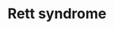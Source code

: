 ---
annotations:
- id: PW:0000013
  parent: disease pathway
  type: Pathway Ontology
  value: disease pathway
- id: DOID:1206
  parent: disease of mental health
  type: Disease Ontology
  value: Rett syndrome
- id: CL:0000540
  parent: animal cell
  type: Cell Type Ontology
  value: neuron
authors:
- Maxvanson
- Fehrhart
- DeSl
- Finterly
- Egonw
- Eweitz
citedin:
- link: PMC9015122
  title: Understanding signaling and metabolic paths using semantified and harmonized
    information about biological interactions (2022)
- link: PMC8096966
  title: A resource to explore the discovery of rare diseases and their causative
    genes (2021)
communities:
- Diseases
- ONTOX
- RareDiseases
description: 'Protein - protein interaction between genes that are associated with
  Rett syndrome like phenotype according to the paper Ehrhart et al. 2018 "current
  developments in the genetics of Rett and Rett-like syndrome" Curr. Psy. '
last-edited: 2024-07-21
ndex: 8a685733-8b6a-11eb-9e72-0ac135e8bacf
organisms:
- Homo sapiens
redirect_from:
- /index.php/Pathway:WP4312
- /instance/WP4312
- /instance/WP4312_r134292
revision: r134292
schema-jsonld:
- '@context': https://schema.org/
  '@id': https://wikipathways.github.io/pathways/WP4312.html
  '@type': Dataset
  creator:
    '@type': Organization
    name: WikiPathways
  description: 'Protein - protein interaction between genes that are associated with
    Rett syndrome like phenotype according to the paper Ehrhart et al. 2018 "current
    developments in the genetics of Rett and Rett-like syndrome" Curr. Psy. '
  keywords:
  - ACTL6B
  - BRAF
  - CDKL5
  - CECR2
  - CHD4
  - CRK
  - EIF2B2
  - FOXG1
  - GABBR2
  - GABRA3
  - GABRD
  - GNAO1
  - GPS2
  - GRIN2A
  - GRIN2B
  - HAP1
  - HDAC1
  - HDAC5
  - HDAC8
  - HIVEP2
  - HTT
  - IMPDH2
  - JARID1B
  - KCNJ10
  - KCNQ2
  - MECP2
  - MEF2C
  - NCOR1
  - NCOR2
  - RHOBTB2
  - SATB2
  - SCN1A
  - SCN2A
  - SCN8A
  - SHANK3
  - SMARCA1
  - SMARCA2
  - SMARCA4
  - SMC1A
  - SRRM3
  - STXBP1
  - SYNE2
  - SYNGAP1
  - TAF1B
  - TBL1X
  - TBL1XR1
  - TCF4
  - TRRAP
  - XAB2
  license: CC0
  name: Rett syndrome
seo: CreativeWork
title: Rett syndrome
wpid: WP4312
---